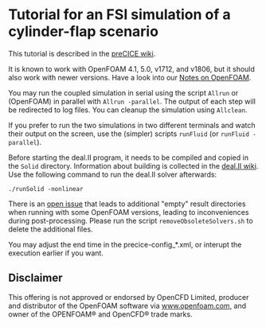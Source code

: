 # Tutorial for an FSI simulation of a cylinder-flap scenario 

This tutorial is described in the [preCICE wiki](https://github.com/precice/precice/wiki/Tutorial-for-FSI-with-deal.II-and-OpenFOAM).

It is known to work with OpenFOAM 4.1, 5.0, v1712, and v1806, but it should also work with newer versions. Have a look into our [Notes on OpenFOAM](https://github.com/precice/openfoam-adapter/wiki/Notes-on-OpenFOAM).

You may run the coupled simulation in serial using the script `Allrun` or (OpenFOAM) in parallel with `Allrun -parallel`. The output of each step will be redirected to log files. You can cleanup the simulation using `Allclean`.

If you prefer to run the two simulations in two different terminals and watch their output on the screen, use the (simpler) scripts `runFluid` (or `runFluid -parallel`).

Before starting the deal.II program, it needs to be compiled and copied in the `Solid` directory. Information about building is collected in the [deal.II wiki](https://github.com/precice/dealii-adapter/wiki/Building). Use the following command to run the deal.II solver afterwards:
```
./runSolid -nonlinear
```

There is an [open issue](https://github.com/precice/openfoam-adapter/issues/26) that leads to additional "empty" result directories when running with some OpenFOAM versions, leading to inconveniences during post-processing. Please run the script `removeObsoleteSolvers.sh` to delete the additional files.

You may adjust the end time in the precice-config_*.xml, or interupt the execution earlier if you want.

## Disclaimer

This offering is not approved or endorsed by OpenCFD Limited, producer and distributor of the OpenFOAM software via www.openfoam.com, and owner of the OPENFOAM® and OpenCFD® trade marks.
